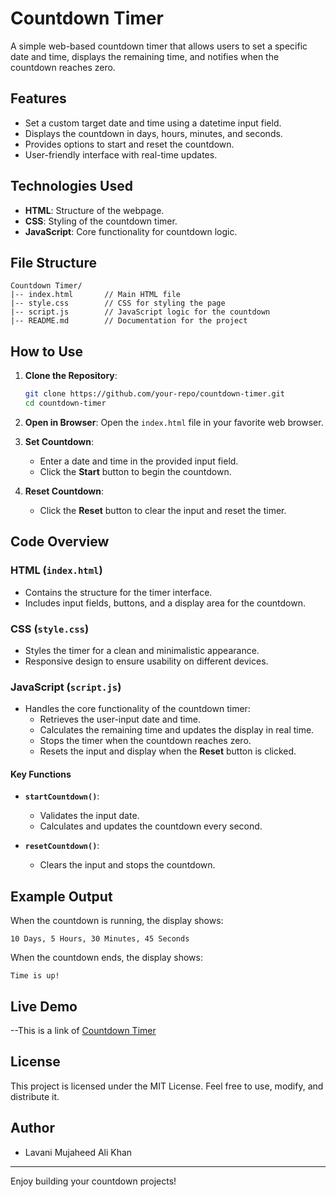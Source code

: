 # Countdown Timer

A simple web-based countdown timer that allows users to set a specific date and time, displays the remaining time, and notifies when the countdown reaches zero.

## Features
- Set a custom target date and time using a datetime input field.
- Displays the countdown in days, hours, minutes, and seconds.
- Provides options to start and reset the countdown.
- User-friendly interface with real-time updates.

## Technologies Used
- **HTML**: Structure of the webpage.
- **CSS**: Styling of the countdown timer.
- **JavaScript**: Core functionality for countdown logic.

## File Structure
```
Countdown Timer/
|-- index.html       // Main HTML file
|-- style.css        // CSS for styling the page
|-- script.js        // JavaScript logic for the countdown
|-- README.md        // Documentation for the project
```

## How to Use

1. **Clone the Repository**:
   ```bash
   git clone https://github.com/your-repo/countdown-timer.git
   cd countdown-timer
   ```

2. **Open in Browser**:
   Open the `index.html` file in your favorite web browser.

3. **Set Countdown**:
   - Enter a date and time in the provided input field.
   - Click the **Start** button to begin the countdown.

4. **Reset Countdown**:
   - Click the **Reset** button to clear the input and reset the timer.

## Code Overview

### HTML (`index.html`)
- Contains the structure for the timer interface.
- Includes input fields, buttons, and a display area for the countdown.

### CSS (`style.css`)
- Styles the timer for a clean and minimalistic appearance.
- Responsive design to ensure usability on different devices.

### JavaScript (`script.js`)
- Handles the core functionality of the countdown timer:
  - Retrieves the user-input date and time.
  - Calculates the remaining time and updates the display in real time.
  - Stops the timer when the countdown reaches zero.
  - Resets the input and display when the **Reset** button is clicked.

#### Key Functions
- **`startCountdown()`**:
  - Validates the input date.
  - Calculates and updates the countdown every second.

- **`resetCountdown()`**:
  - Clears the input and stops the countdown.

## Example Output
When the countdown is running, the display shows:
```
10 Days, 5 Hours, 30 Minutes, 45 Seconds
```
When the countdown ends, the display shows:
```
Time is up!
```

## Live Demo
--This is a link of [Countdown Timer](https://mujaheedalikhan.github.io/BASIC-PROJECTS/COUNTDOWN-TIMER)

## License
This project is licensed under the MIT License. Feel free to use, modify, and distribute it.

## Author
- Lavani Mujaheed Ali Khan
---

Enjoy building your countdown projects!
